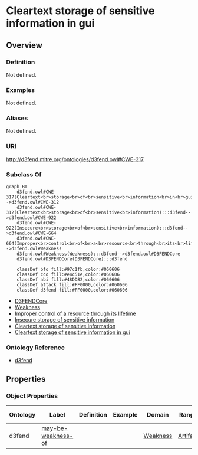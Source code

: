 # Cleartext storage of sensitive information in gui

## Overview

### Definition
Not defined.

### Examples
Not defined.

### Aliases
Not defined.

### URI
http://d3fend.mitre.org/ontologies/d3fend.owl#CWE-317

### Subclass Of
```mermaid
graph BT
    d3fend.owl#CWE-317(Cleartext<br>storage<br>of<br>sensitive<br>information<br>in<br>gui):::d3fend-->d3fend.owl#CWE-312
    d3fend.owl#CWE-312(Cleartext<br>storage<br>of<br>sensitive<br>information):::d3fend-->d3fend.owl#CWE-922
    d3fend.owl#CWE-922(Insecure<br>storage<br>of<br>sensitive<br>information):::d3fend-->d3fend.owl#CWE-664
    d3fend.owl#CWE-664(Improper<br>control<br>of<br>a<br>resource<br>through<br>its<br>lifetime):::d3fend-->d3fend.owl#Weakness
    d3fend.owl#Weakness(Weakness):::d3fend-->d3fend.owl#D3FENDCore
    d3fend.owl#D3FENDCore(D3FENDCore):::d3fend
    
    classDef bfo fill:#97c1fb,color:#060606
    classDef cco fill:#e4c51e,color:#060606
    classDef abi fill:#48DD82,color:#060606
    classDef attack fill:#FF0000,color:#060606
    classDef d3fend fill:#FF0000,color:#060606
```

- [D3FENDCore](/docs/ontology/reference/model/D3FENDCore/D3FENDCore.md)
- [Weakness](/docs/ontology/reference/model/D3FENDCore/Weakness/Weakness.md)
- [Improper control of a resource through its lifetime](/docs/ontology/reference/model/D3FENDCore/Weakness/Improper%20control%20of%20a%20resource%20through%20its%20lifetime/Improper%20control%20of%20a%20resource%20through%20its%20lifetime.md)
- [Insecure storage of sensitive information](/docs/ontology/reference/model/D3FENDCore/Weakness/Improper%20control%20of%20a%20resource%20through%20its%20lifetime/Insecure%20storage%20of%20sensitive%20information/Insecure%20storage%20of%20sensitive%20information.md)
- [Cleartext storage of sensitive information](/docs/ontology/reference/model/D3FENDCore/Weakness/Improper%20control%20of%20a%20resource%20through%20its%20lifetime/Insecure%20storage%20of%20sensitive%20information/Cleartext%20storage%20of%20sensitive%20information/Cleartext%20storage%20of%20sensitive%20information.md)
- [Cleartext storage of sensitive information in gui](/docs/ontology/reference/model/D3FENDCore/Weakness/Improper%20control%20of%20a%20resource%20through%20its%20lifetime/Insecure%20storage%20of%20sensitive%20information/Cleartext%20storage%20of%20sensitive%20information/Cleartext%20storage%20of%20sensitive%20information%20in%20gui/Cleartext%20storage%20of%20sensitive%20information%20in%20gui.md)


### Ontology Reference
- [d3fend](http://d3fend.mitre.org/ontologies/d3fend.owl#)

## Properties
### Object Properties
| Ontology | Label | Definition | Example | Domain | Range | Inverse Of |
|----------|-------|------------|---------|--------|-------|------------|
| d3fend | [may-be-weakness-of](http://d3fend.mitre.org/ontologies/d3fend.owl#may-be-weakness-of) |  |  | [Weakness](/docs/ontology/reference/model/D3FENDCore/Weakness/Weakness.md) | [Artifact](/docs/ontology/reference/model/D3FENDCore/Artifact/Artifact.md) | [may-have-weakness](http://d3fend.mitre.org/ontologies/d3fend.owl#may-have-weakness) |

